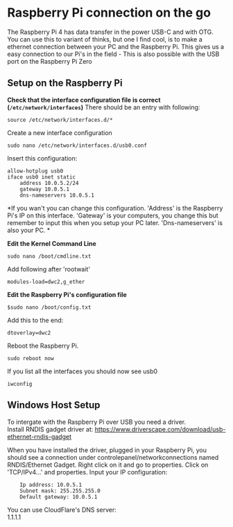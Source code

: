 # Raspberry Pi connection on the go 
The Raspberry Pi 4 has data transfer in the power USB-C and with OTG. You can use this to variant of thinks, but one I find cool, is to make a ethernet connection between your PC and the Raspberry Pi. This gives us a easy connection to our Pi's in the field - This is also possible with the USB port on the Raspberry Pi Zero

## Setup on the Raspberry Pi
**Check that the interface configuration file is correct (`/etc/network/interfaces`)**
There should be an entry with following:
```
source /etc/network/interfaces.d/*
```
Create a new interface configuration 
```
sudo nano /etc/network/interfaces.d/usb0.conf
```

Insert this configuration:
```
allow-hotplug usb0
iface usb0 inet static
    address 10.0.5.2/24
    gateway 10.0.5.1
    dns-nameservers 10.0.5.1
```
*If you wan't you can change this configuration. 'Address' is the Raspberry Pi's IP on this interface. 'Gateway' is your computers, you change this but remember to input this when you setup your PC later. 'Dns-nameservers' is also your PC. *  


**Edit the Kernel Command Line**
```
sudo nano /boot/cmdline.txt
```
Add following after 'rootwait'
```
modules-load=dwc2,g_ether
```

**Edit the Raspberry Pi's configuration file**
```
$sudo nano /boot/config.txt
```

Add this to the end:
```
dtoverlay=dwc2
```

Reboot the Raspberry Pi. 
```
sudo reboot now
```

If you list all the interfaces you should now see usb0
```
iwconfig
```

## Windows Host Setup
To intergate with the Raspberry Pi over USB you need a driver.  
Install RNDIS gadget driver at: https://www.driverscape.com/download/usb-ethernet-rndis-gadget

When you have installed the driver, plugged in your Raspberry Pi, you should see a connection under controlepanel/networkconnections named RNDIS/Ethernet Gadget. Right click on it and go to properties. Click on 'TCP/IPv4...' and properties. Input your IP configuration:  
```
    Ip address: 10.0.5.1  
    Subnet mask: 255.255.255.0  
    Default gateway: 10.0.5.1  
```

You can use CloudFlare's DNS server:  
1.1.1.1
